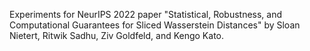 Experiments for NeurIPS 2022 paper "Statistical, Robustness, and Computational Guarantees for Sliced Wasserstein Distances" by Sloan Nietert, Ritwik Sadhu, Ziv Goldfeld, and Kengo Kato.
